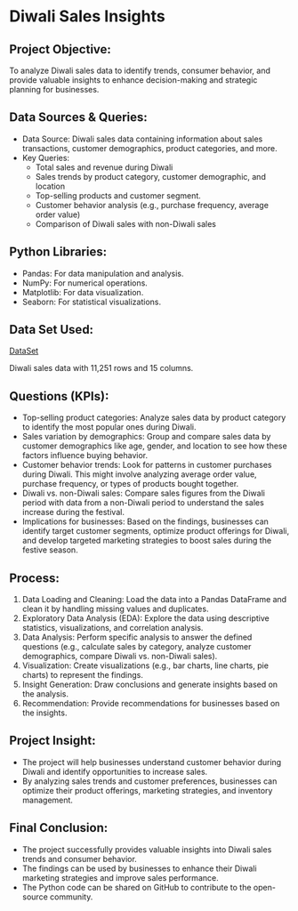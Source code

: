 # Diwali Sales Insights

## Project Objective:
To analyze Diwali sales data to identify trends, consumer behavior, and provide valuable insights to enhance decision-making and strategic planning for businesses.

## Data Sources & Queries:
-	Data Source: Diwali sales data containing information about sales transactions, customer demographics, product categories, and more.
-	Key Queries:
    - Total sales and revenue during Diwali
    - Sales trends by product category, customer demographic, and location
    - Top-selling products and customer segment.
    - Customer behavior analysis (e.g., purchase frequency, average order value)
    - Comparison of Diwali sales with non-Diwali sales

## Python Libraries:
- Pandas: For data manipulation and analysis.
- NumPy: For numerical operations.
- Matplotlib: For data visualization.
- Seaborn: For statistical visualizations.   

## Data Set Used:
<a href="https://github.com/Simran0721/Analyzing-Diwali-Sales-Data/blob/main/Diwali%20Sales%20Data.csv">DataSet</a>

Diwali sales data with 11,251 rows and 15 columns.

## Questions (KPIs):
- Top-selling product categories: Analyze sales data by product category to identify the most popular ones during Diwali.
- Sales variation by demographics: Group and compare sales data by customer demographics like age, gender, and location to see how these factors influence buying behavior.
- Customer behavior trends: Look for patterns in customer purchases during Diwali. This might involve analyzing average order value, purchase frequency, or types of products bought together.
- Diwali vs. non-Diwali sales: Compare sales figures from the Diwali period with data from a non-Diwali period to understand the sales increase during the festival.
- Implications for businesses: Based on the findings, businesses can identify target customer segments, optimize product offerings for Diwali, and develop targeted marketing strategies to boost sales during the festive season.

## Process:
1.	Data Loading and Cleaning: Load the data into a Pandas DataFrame and clean it by handling missing values and duplicates.
2.	Exploratory Data Analysis (EDA): Explore the data using descriptive statistics, visualizations, and correlation analysis.
3.	Data Analysis: Perform specific analysis to answer the defined questions (e.g., calculate sales by category, analyze customer demographics, compare Diwali vs. non-Diwali sales).
4.	Visualization: Create visualizations (e.g., bar charts, line charts, pie charts) to represent the findings.
5.	Insight Generation: Draw conclusions and generate insights based on the analysis.
6.	Recommendation: Provide recommendations for businesses based on the insights.

## Project Insight:
- The project will help businesses understand customer behavior during Diwali and identify opportunities to increase sales.
- By analyzing sales trends and customer preferences, businesses can optimize their product offerings, marketing strategies, and inventory management.

## Final Conclusion:
- The project successfully provides valuable insights into Diwali sales trends and consumer behavior.
- The findings can be used by businesses to enhance their Diwali marketing strategies and improve sales performance.
- The Python code can be shared on GitHub to contribute to the open-source community.
